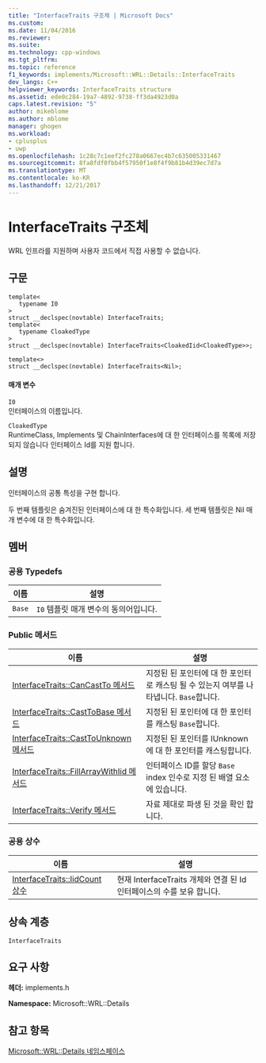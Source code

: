 ```yaml
---
title: "InterfaceTraits 구조체 | Microsoft Docs"
ms.custom: 
ms.date: 11/04/2016
ms.reviewer: 
ms.suite: 
ms.technology: cpp-windows
ms.tgt_pltfrm: 
ms.topic: reference
f1_keywords: implements/Microsoft::WRL::Details::InterfaceTraits
dev_langs: C++
helpviewer_keywords: InterfaceTraits structure
ms.assetid: ede0c284-19a7-4892-9738-ff3da4923d0a
caps.latest.revision: "5"
author: mikeblome
ms.author: mblome
manager: ghogen
ms.workload:
- cplusplus
- uwp
ms.openlocfilehash: 1c28c7c1eef2fc278a0667ec4b7c635005331467
ms.sourcegitcommit: 8fa8fdf0fbb4f57950f1e8f4f9b81b4d39ec7d7a
ms.translationtype: MT
ms.contentlocale: ko-KR
ms.lasthandoff: 12/21/2017
---
```

# <a name="interfacetraits-structure"></a>InterfaceTraits 구조체
WRL 인프라를 지원하며 사용자 코드에서 직접 사용할 수 없습니다.  
  
## <a name="syntax"></a>구문  
  
```  
template<  
   typename I0  
>  
struct __declspec(novtable) InterfaceTraits;  
template<  
   typename CloakedType  
>  
struct __declspec(novtable) InterfaceTraits<CloakedIid<CloakedType>>;  
  
template<>  
struct __declspec(novtable) InterfaceTraits<Nil>;  
```  
  
#### <a name="parameters"></a>매개 변수  
 `I0`  
 인터페이스의 이름입니다.  
  
 `CloakedType`  
 RuntimeClass, Implements 및 ChainInterfaces에 대 한 인터페이스를 목록에 저장 되지 않습니다 인터페이스 Id를 지원 합니다.  
  
## <a name="remarks"></a>설명  
 인터페이스의 공통 특성을 구현 합니다.  
  
 두 번째 템플릿은 숨겨진된 인터페이스에 대 한 특수화입니다. 세 번째 템플릿은 Nil 매개 변수에 대 한 특수화입니다.  
  
## <a name="members"></a>멤버  
  
### <a name="public-typedefs"></a>공용 Typedefs  
  
|이름|설명|  
|----------|-----------------|  
|`Base`|`I0` 템플릿 매개 변수의 동의어입니다.|  
  
### <a name="public-methods"></a>Public 메서드  
  
|이름|설명|  
|----------|-----------------|  
|[InterfaceTraits::CanCastTo 메서드](../windows/interfacetraits-cancastto-method.md)|지정된 된 포인터에 대 한 포인터로 캐스팅 될 수 있는지 여부를 나타냅니다. `Base`합니다.|  
|[InterfaceTraits::CastToBase 메서드](../windows/interfacetraits-casttobase-method.md)|지정된 된 포인터에 대 한 포인터를 캐스팅 `Base`합니다.|  
|[InterfaceTraits::CastToUnknown 메서드](../windows/interfacetraits-casttounknown-method.md)|지정된 된 포인터를 IUnknown에 대 한 포인터를 캐스팅합니다.|  
|[InterfaceTraits::FillArrayWithIid 메서드](../windows/interfacetraits-fillarraywithiid-method.md)|인터페이스 ID를 할당 `Base` index 인수로 지정 된 배열 요소에 있습니다.|  
|[InterfaceTraits::Verify 메서드](../windows/interfacetraits-verify-method.md)|자료 제대로 파생 된 것을 확인 합니다.|  
  
### <a name="public-constants"></a>공용 상수  
  
|이름|설명|  
|----------|-----------------|  
|[InterfaceTraits::IidCount 상수](../windows/interfacetraits-iidcount-constant.md)|현재 InterfaceTraits 개체와 연결 된 Id 인터페이스의 수를 보유 합니다.|  
  
## <a name="inheritance-hierarchy"></a>상속 계층  
 `InterfaceTraits`  
  
## <a name="requirements"></a>요구 사항  
 **헤더:** implements.h  
  
 **Namespace:** Microsoft::WRL::Details  
  
## <a name="see-also"></a>참고 항목  
 [Microsoft::WRL::Details 네임스페이스](../windows/microsoft-wrl-details-namespace.md)